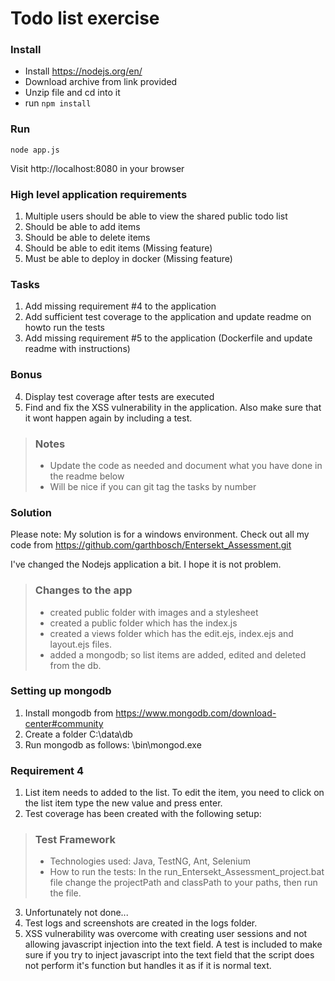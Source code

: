 # Todo list exercise

### Install

- Install https://nodejs.org/en/
- Download archive from link provided
- Unzip file and cd into it
- run `npm install`

### Run
`node app.js`

Visit http://localhost:8080 in your browser

### High level application requirements
1. Multiple users should be able to view the shared public todo list
2. Should be able to add items
3. Should be able to delete items
4. Should be able to edit items (Missing feature)
5. Must be able to deploy in docker (Missing feature)

### Tasks
1. Add missing requirement #4 to the application
2. Add sufficient test coverage to the application and update readme on howto run the tests
3. Add missing requirement #5 to the application (Dockerfile and update readme with instructions)

### Bonus
4. Display test coverage after tests are executed
5. Find and fix the XSS vulnerability in the application. Also make sure that it wont happen again by including a test.

> ### Notes
> - Update the code as needed and document what you have done in the readme below
> - Will be nice if you can git tag the tasks by number

### Solution
Please note: My solution is for a windows environment. Check out all my code from https://github.com/garthbosch/Entersekt_Assessment.git

I've changed the Nodejs application a bit. I hope it is not problem.
> ### Changes to the app
> - created public folder with images and a stylesheet
> - created a public folder which has the index.js
> - created a views folder which has the edit.ejs, index.ejs and layout.ejs files.
> - added a mongodb; so list items are added, edited and deleted from the db.

### Setting up mongodb
1. Install mongodb from https://www.mongodb.com/download-center#community
2. Create a folder C:\data\db
3. Run mongodb as follows: <InstalledDirectory>\bin\mongod.exe

### Requirement 4
1. List item needs to added to the list. To edit the item, you need to click on the list item type the new value and press enter.
2. Test coverage has been created with the following setup:
> ### Test Framework
> - Technologies used: Java, TestNG, Ant, Selenium
> - How to run the tests: In the run_Entersekt_Assessment_project.bat file change the projectPath and classPath to your paths, then run the file.
3. Unfortunately not done...
4. Test logs and screenshots are created in the logs folder.
5. XSS vulnerability was overcome with creating user sessions and not allowing javascript injection into the text field. A test is included to make sure if you try to inject javascript into the text field that the script does not perform it's function but handles it as if it is normal text.
